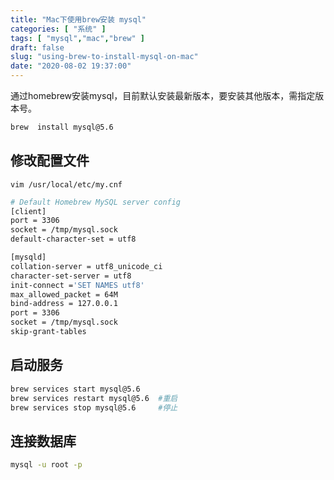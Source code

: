 ```yaml
---
title: "Mac下使用brew安装 mysql"
categories: [ "系统" ]
tags: [ "mysql","mac","brew" ]
draft: false
slug: "using-brew-to-install-mysql-on-mac"
date: "2020-08-02 19:37:00"
---
```


通过homebrew安装mysql，目前默认安装最新版本，要安装其他版本，需指定版本号。

```bash
brew  install mysql@5.6
```


<!--more-->


## 修改配置文件

`vim /usr/local/etc/my.cnf`
```bash
# Default Homebrew MySQL server config
[client]
port = 3306
socket = /tmp/mysql.sock
default-character-set = utf8

[mysqld]
collation-server = utf8_unicode_ci
character-set-server = utf8
init-connect ='SET NAMES utf8'
max_allowed_packet = 64M
bind-address = 127.0.0.1
port = 3306
socket = /tmp/mysql.sock
skip-grant-tables
```
## 启动服务
```bash
brew services start mysql@5.6 
brew services restart mysql@5.6  #重启
brew services stop mysql@5.6     #停止
```
## 连接数据库
```bash
mysql -u root -p
```